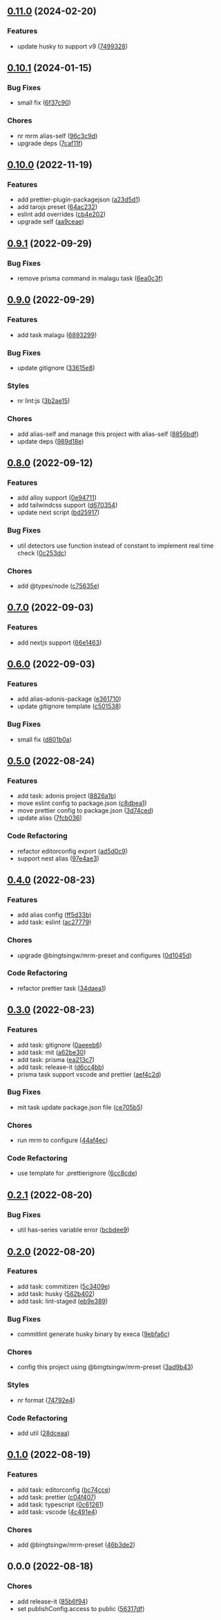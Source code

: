 

## [0.11.0](https://github.com/bingtsingw/mrm-preset/compare/0.10.1...0.11.0) (2024-02-20)


### Features

* update husky to support v9 ([7499328](https://github.com/bingtsingw/mrm-preset/commit/7499328da9b3ccf1a5de8d7783837b1a9525d1c4))

## [0.10.1](https://github.com/bingtsingw/mrm-preset/compare/0.10.0...0.10.1) (2024-01-15)


### Bug Fixes

* small fix ([6f37c90](https://github.com/bingtsingw/mrm-preset/commit/6f37c90863ef1a3ab9b8243e236e7237a2ec6a71))


### Chores

* nr mrm alias-self ([96c3c9d](https://github.com/bingtsingw/mrm-preset/commit/96c3c9dfb584fe851372a16c22219db7b7a0867b))
* upgrade deps ([7caf11f](https://github.com/bingtsingw/mrm-preset/commit/7caf11f85164f6b8207f51766250d7c710e36cbd))

## [0.10.0](https://github.com/bingtsingw/mrm-preset/compare/0.9.1...0.10.0) (2022-11-19)


### Features

* add prettier-plugin-packagejson ([a23d5d1](https://github.com/bingtsingw/mrm-preset/commit/a23d5d1aecc6263f9bafc28befc4e4351f0c0c2f))
* add tarojs preset ([64ac232](https://github.com/bingtsingw/mrm-preset/commit/64ac2320724cb6bd4ecf40210e550b3ace109a59))
* eslint add overrides ([cb4e202](https://github.com/bingtsingw/mrm-preset/commit/cb4e202b44b3315a89f4427d8888da009a890111))
* upgrade self ([aa9ceae](https://github.com/bingtsingw/mrm-preset/commit/aa9ceae42be5ef9e7c0edbf3131db3443d50001a))

## [0.9.1](https://github.com/bingtsingw/mrm-preset/compare/0.9.0...0.9.1) (2022-09-29)


### Bug Fixes

* remove prisma command in malagu task ([6ea0c3f](https://github.com/bingtsingw/mrm-preset/commit/6ea0c3f042c1e6b3e51e1e7d351eaa1b57542109))

## [0.9.0](https://github.com/bingtsingw/mrm-preset/compare/0.8.0...0.9.0) (2022-09-29)


### Features

* add task malagu ([6893299](https://github.com/bingtsingw/mrm-preset/commit/68932998211ddf3018532641bc6cb83e1fd5e5c5))


### Bug Fixes

* update gitignore ([33615e8](https://github.com/bingtsingw/mrm-preset/commit/33615e8e605ab81251a96e122a6b9f5bd24a97a2))


### Styles

* nr lint:js ([3b2ae15](https://github.com/bingtsingw/mrm-preset/commit/3b2ae1583606e83d2dc1b62916a3cdfe05b9d9ad))


### Chores

* add alias-self and manage this project with alias-self ([8856bdf](https://github.com/bingtsingw/mrm-preset/commit/8856bdfda2bb8e308a6f7c0b214eb9ffc5849cb4))
* update deps ([989d18e](https://github.com/bingtsingw/mrm-preset/commit/989d18ef77290840e483a444db000d9e4003a004))

## [0.8.0](https://github.com/bingtsingw/mrm-preset/compare/0.7.0...0.8.0) (2022-09-12)


### Features

* add alloy support ([0e94711](https://github.com/bingtsingw/mrm-preset/commit/0e947111fb6e881a599084715522fb6ac4ff5707))
* add tailwindcss support ([d670354](https://github.com/bingtsingw/mrm-preset/commit/d670354730ba46aa0d65a1aeb86a0d55f5650010))
* update next script ([bd25917](https://github.com/bingtsingw/mrm-preset/commit/bd25917e3db9ff5062d59ccaaabb966310c72b91))


### Bug Fixes

* util detectors use function instead of constant to implement real time check ([0c253dc](https://github.com/bingtsingw/mrm-preset/commit/0c253dc3909446c005cbd6fcc95a1dfbca605fd1))


### Chores

* add @types/node ([c75635e](https://github.com/bingtsingw/mrm-preset/commit/c75635e8c596816f78fab9c5a768380096aec0aa))

## [0.7.0](https://github.com/bingtsingw/mrm-preset/compare/0.6.0...0.7.0) (2022-09-03)


### Features

* add nextjs support ([66e1463](https://github.com/bingtsingw/mrm-preset/commit/66e14634d3a2867fcb6c46f483a2c77ae210b749))

## [0.6.0](https://github.com/bingtsingw/mrm-preset/compare/0.5.0...0.6.0) (2022-09-03)


### Features

* add alias-adonis-package ([e361710](https://github.com/bingtsingw/mrm-preset/commit/e361710da03b4a19aff7760bea00a4a41fe150fb))
* update gitignore template ([c501538](https://github.com/bingtsingw/mrm-preset/commit/c501538ef2e4d0a0ade55703e680f462f0f4be81))


### Bug Fixes

* small fix ([d801b0a](https://github.com/bingtsingw/mrm-preset/commit/d801b0abf42f2b690cefb419055a61c5fb046de7))

## [0.5.0](https://github.com/bingtsingw/mrm-preset/compare/0.4.0...0.5.0) (2022-08-24)


### Features

* add task: adonis project ([8826a1b](https://github.com/bingtsingw/mrm-preset/commit/8826a1b4d25cb02dfd11bcdc985d3e351dbfe786))
* move eslint config to package.json ([c8dbea1](https://github.com/bingtsingw/mrm-preset/commit/c8dbea1761cdcfa56ecc2f9a27933719e86fb74d))
* move prettier config to package.json ([3d74ced](https://github.com/bingtsingw/mrm-preset/commit/3d74ced7be6b8a8de16185edb2c79cb06a2491d5))
* update alias ([7fcb036](https://github.com/bingtsingw/mrm-preset/commit/7fcb0367ed40713504b3595773a5bbbcb183f8e5))


### Code Refactoring

* refactor editorconfig export ([ad5d0c9](https://github.com/bingtsingw/mrm-preset/commit/ad5d0c9ba4f73240ae28a1f5f80b47d9d6cfd79f))
* support nest alias ([97e4ae3](https://github.com/bingtsingw/mrm-preset/commit/97e4ae38884c01099fca6aff93857a04992841d9))

## [0.4.0](https://github.com/bingtsingw/mrm-preset/compare/0.3.0...0.4.0) (2022-08-23)


### Features

* add alias config ([ff5d33b](https://github.com/bingtsingw/mrm-preset/commit/ff5d33b5b69bb19dc056df02f378252ca9288ad4))
* add task: eslint ([ac27779](https://github.com/bingtsingw/mrm-preset/commit/ac2777989b6627056becde3f02ec3bfb6dd1158f))


### Chores

* upgrade @bingtsingw/mrm-preset and configures ([0d1045d](https://github.com/bingtsingw/mrm-preset/commit/0d1045dabc8898f46589299fd3025910ee392ca4))


### Code Refactoring

* refactor prettier task ([34daea1](https://github.com/bingtsingw/mrm-preset/commit/34daea1aaeac6bd550fb6d762ebd3ebaf69beff0))

## [0.3.0](https://github.com/bingtsingw/mrm-preset/compare/0.2.1...0.3.0) (2022-08-23)


### Features

* add task: gitignore ([0aeeeb6](https://github.com/bingtsingw/mrm-preset/commit/0aeeeb68f80690c9c9142d2d9243c24aec4aa809))
* add task: mit ([a62be30](https://github.com/bingtsingw/mrm-preset/commit/a62be3043b5bd6e8872eaef254952af42487aab5))
* add task: prisma ([ea213c7](https://github.com/bingtsingw/mrm-preset/commit/ea213c74fb5c56ca9bf3a2da9807875eef95e3f2))
* add task: release-it ([d6cc4bb](https://github.com/bingtsingw/mrm-preset/commit/d6cc4bb8b8f957bf85e26d7135f3341c193124f4))
* prisma task support vscode and prettier ([aef4c2d](https://github.com/bingtsingw/mrm-preset/commit/aef4c2d16ce6d854e5a7a93066812ce68d72caf4))


### Bug Fixes

* mit task update package.json file ([ce705b5](https://github.com/bingtsingw/mrm-preset/commit/ce705b5a91d2fc51bf63586053563b813f0af4f9))


### Chores

* run mrm to configure ([44af4ec](https://github.com/bingtsingw/mrm-preset/commit/44af4eca9e68dbc1fa0f803418e849b0b770cbc1))


### Code Refactoring

* use template for .prettierignore ([6cc8cde](https://github.com/bingtsingw/mrm-preset/commit/6cc8cdecea336498929fbda49909f5558bbd07d0))

## [0.2.1](https://github.com/bingtsingw/mrm-preset/compare/0.2.0...0.2.1) (2022-08-20)


### Bug Fixes

* util has-series variable error ([bcbdee9](https://github.com/bingtsingw/mrm-preset/commit/bcbdee974af51c3c80a59e630f31ce700dbbffb8))

## [0.2.0](https://github.com/bingtsingw/mrm-preset/compare/0.1.0...0.2.0) (2022-08-20)


### Features

* add task: commitizen ([5c3409e](https://github.com/bingtsingw/mrm-preset/commit/5c3409efa4711e0decc15a64ad39afb2b1c6447c))
* add task: husky ([562b402](https://github.com/bingtsingw/mrm-preset/commit/562b402173e674cd9fea16493a55c712e97f7661))
* add task: lint-staged ([eb9e389](https://github.com/bingtsingw/mrm-preset/commit/eb9e389a3663861e4c53c8673261c1efe46c98a0))


### Bug Fixes

* commitlint generate husky binary by execa ([9ebfa6c](https://github.com/bingtsingw/mrm-preset/commit/9ebfa6ca3c496cbe0d659b557eea73a10d87133f))


### Chores

* config this project using @bingtsingw/mrm-preset ([3ad9b43](https://github.com/bingtsingw/mrm-preset/commit/3ad9b4354aa442a2d6e617ce139815b0803d4b1c))


### Styles

* nr format ([74792e4](https://github.com/bingtsingw/mrm-preset/commit/74792e45a12408548bd568c448cbab8e774ede51))


### Code Refactoring

* add util ([28dceaa](https://github.com/bingtsingw/mrm-preset/commit/28dceaa34314f43c019b31d50ac95d39d64da98d))

## [0.1.0](https://github.com/bingtsingw/mrm-preset/compare/0.0.0...0.1.0) (2022-08-19)

### Features

- add task: editorconfig ([bc74cce](https://github.com/bingtsingw/mrm-preset/commit/bc74ccecb3c1d9c9a7357bf53966ab8630d753f1))
- add task: prettier ([c04f407](https://github.com/bingtsingw/mrm-preset/commit/c04f407057526ef1aa22d15d74cf3481c140c0e3))
- add task: typescript ([0c61261](https://github.com/bingtsingw/mrm-preset/commit/0c612614cfa672b8d165725297b814377586737f))
- add task: vscode ([4c491e4](https://github.com/bingtsingw/mrm-preset/commit/4c491e46f91542a8360bfd810182122c0027b3b6))

### Chores

- add @bingtsingw/mrm-preset ([46b3de2](https://github.com/bingtsingw/mrm-preset/commit/46b3de2a9c7d864886ca5d6e94ae96364c5afe40))

## 0.0.0 (2022-08-18)

### Chores

- add release-it ([85b6f94](https://github.com/bingtsingw/mrm-preset/commit/85b6f94fafbc2b3c3910fb69f4add96e204e767b))
- set publishConfig.access to public ([56317df](https://github.com/bingtsingw/mrm-preset/commit/56317df27c0e929e7375dd05e087fb14d944255d))
